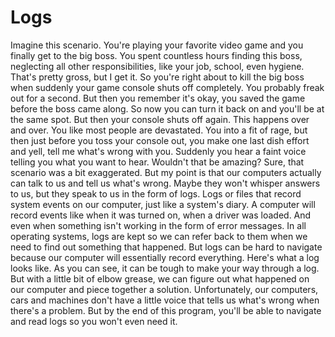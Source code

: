 # Logs

Imagine this scenario. You're playing your favorite video game and you finally get to the big boss. You spent countless hours finding this boss, neglecting all other responsibilities, like your job, school, even hygiene. That's pretty gross, but I get it. So you're right about to kill the big boss when suddenly your game console shuts off completely. You probably freak out for a second. But then you remember it's okay, you saved the game before the boss came along. So now you can turn it back on and you'll be at the same spot. But then your console shuts off again. This happens over and over. You like most people are devastated. You into a fit of rage, but then just before you toss your console out, you make one last dish effort and yell, tell me what's wrong with you. Suddenly you hear a faint voice telling you what you want to hear. Wouldn't that be amazing? Sure, that scenario was a bit exaggerated. But my point is that our computers actually can talk to us and tell us what's wrong. Maybe they won't whisper answers to us, but they speak to us in the form of logs. Logs or files that record system events on our computer, just like a system's diary. A computer will record events like when it was turned on, when a driver was loaded. And even when something isn't working in the form of error messages. In all operating systems, logs are kept so we can refer back to them when we need to find out something that happened. But logs can be hard to navigate because our computer will essentially record everything. Here's what a log looks like. As you can see, it can be tough to make your way through a log. But with a little bit of elbow grease, we can figure out what happened on our computer and piece together a solution. Unfortunately, our computers, cars and machines don't have a little voice that tells us what's wrong when there's a problem. But by the end of this program, you'll be able to navigate and read logs so you won't even need it.